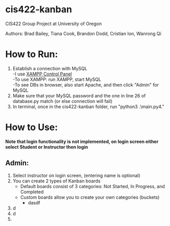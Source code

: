 # cis422-kanban
CIS422 Group Project at University of Oregon

Authors: Brad Bailey, Tiana Cook, Brandon Dodd, Cristian Ion, Wanrong Qi


# How to Run:

1. Establish a connection with MySQL\
  -I use [XAMPP Control Panel](https://www.apachefriends.org/download.html)  \
          -To use XAMPP: run XAMPP, start MySQL \
   -To see DBs in browser, also start Apache, and then click "Admin" for MySQL
2. Make sure that your MySQL password and the one in line 26 of database.py match (or else connection will fail)
3. In terminal, once in the cis422-kanban folder, run "python3 .\main.py4."


# How to Use:
**Note that login functionality is not implemented, on login screen either select Student or Instructor then login**
## Admin: 
1. Select instructor on login screen, (entering name is optional)
2. You can create 2 types of Kanban boards
   - Default boards consist of 3 categories: Not Started, In Progress, and Completed
   - Custom boards allow you to create your own categories (buckets)
     - dasdf
4. d
5. d
6. 


